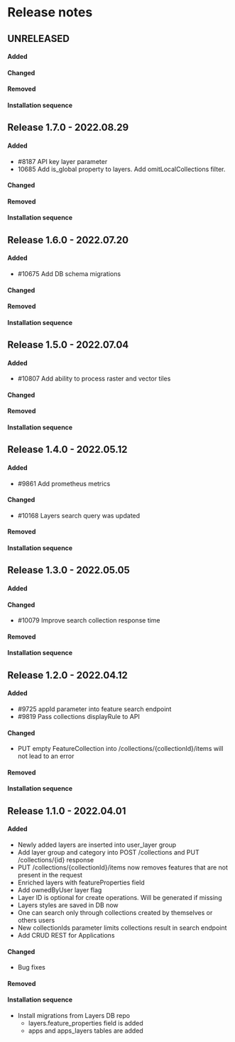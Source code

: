 # Release notes

## UNRELEASED

#### Added

#### Changed

#### Removed

#### Installation sequence



## Release 1.7.0 - 2022.08.29

#### Added
- #8187 API key layer parameter
- 10685 Add is_global property to layers. Add omitLocalCollections filter.

#### Changed

#### Removed

#### Installation sequence



## Release 1.6.0 - 2022.07.20

#### Added
- #10675 Add DB schema migrations 

#### Changed

#### Removed

#### Installation sequence



## Release 1.5.0 - 2022.07.04

#### Added
- #10807 Add ability to process raster and vector tiles

#### Changed

#### Removed

#### Installation sequence



## Release 1.4.0 - 2022.05.12

#### Added
- #9861 Add prometheus metrics

#### Changed
- #10168 Layers search query was updated

#### Removed

#### Installation sequence



## Release 1.3.0 - 2022.05.05

#### Added

#### Changed
- #10079 Improve search collection response time 

#### Removed

#### Installation sequence



## Release 1.2.0 - 2022.04.12

#### Added
- #9725 appId parameter into feature search endpoint
- #9819 Pass collections displayRule to API

#### Changed
- PUT empty FeatureCollection into /collections/{collectionId}/items will not lead to an error

#### Removed

#### Installation sequence



## Release 1.1.0 - 2022.04.01

#### Added
- Newly added layers are inserted into user_layer group 
- Add layer group and category into POST /collections and PUT /collections/{id} response 
- PUT /collections/{collectionId}/items now removes features that are not present in the request
- Enriched layers with featureProperties field
- Add ownedByUser layer flag
- Layer ID is optional for create operations. Will be generated if missing
- Layers styles are saved in DB now
- One can search only through collections created by themselves or others users
- New collectionIds parameter limits collections result in search endpoint
- Add CRUD REST for Applications

#### Changed
- Bug fixes

#### Removed

#### Installation sequence
- Install migrations from Layers DB repo
  - layers.feature_properties field is added 
  - apps and apps_layers tables are added